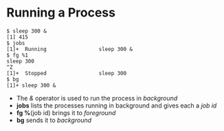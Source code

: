 # Running a Process

    $ sleep 300 &
    [1] 415
    $ jobs
    [1]+  Running                 sleep 300 &
    $ fg %1
    sleep 300
    ^Z
    [1]+  Stopped                 sleep 300
    $ bg
    [1]+ sleep 300 &

- The *&* operator is used to run the process in *background*
- **jobs** lists the processes running in background and gives each a *job id*
- **fg %**(job id) brings it to *foreground*
- **bg** sends it to *background*
